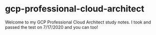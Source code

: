 # gcp-professional-cloud-architect

Welcome to my GCP Professional Cloud Architect study notes.  I took and passed the test on 7/17/2020 and you can too!

